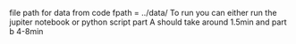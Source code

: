 file path for data from code fpath = ../data/
To run you can either run the jupiter notebook or python script 
part A should take around 1.5min and part b 4-8min 